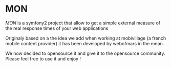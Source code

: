MON
================================================================================

*MON* is a symfony2 project that allow to get a simple external measure of the real response times of your web applications

Originaly based on a the idea we add when working at mobivillage (a french mobile content provider) it has been developed by webofmars in the mean.

We now decided to opensource it and give it to the opensource community. Please feel free to use it and enjoy !
